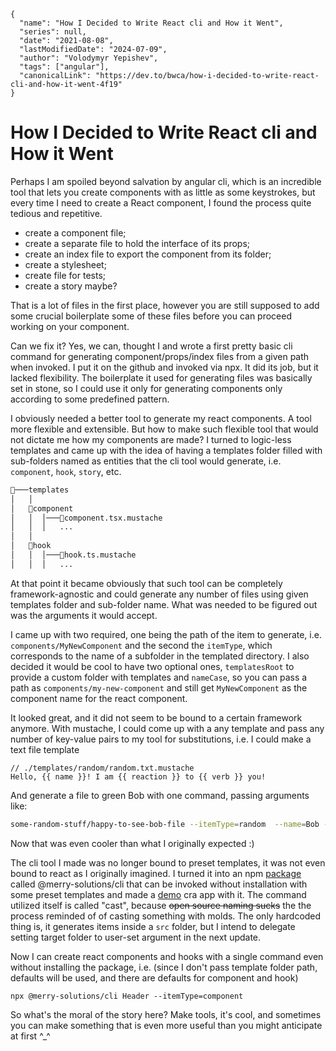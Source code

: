 ```ic-metadata
{
  "name": "How I Decided to Write React cli and How it Went",
  "series": null,
  "date": "2021-08-08",
  "lastModifiedDate": "2024-07-09",
  "author": "Volodymyr Yepishev",
  "tags": ["angular"],
  "canonicalLink": "https://dev.to/bwca/how-i-decided-to-write-react-cli-and-how-it-went-4f19"
}
```

# How I Decided to Write React cli and How it Went

Perhaps I am spoiled beyond salvation by angular cli, which is an incredible tool that lets you create components with as little as some keystrokes, but every time I need to create a React component, I found the process quite tedious and repetitive.

- create a component file;
- create a separate file to hold the interface of its props;
- create an index file to export the component from its folder;
- create a stylesheet;
- create file for tests;
- create a story maybe?

That is a lot of files in the first place, however you are still supposed to add some crucial boilerplate some of these files before you can proceed working on your component.

Can we fix it? Yes, we can, thought I and wrote a first pretty basic cli command for generating component/props/index files from a given path when invoked. I put it on the github and invoked via npx. It did its job, but it lacked flexibility. The boilerplate it used for generating files was basically set in stone, so I could use it only for generating components only according to some predefined pattern.

I obviously needed a better tool to generate my react components. A tool more flexible and extensible. But how to make such flexible tool that would not dictate me how my components are made? I turned to logic-less templates and came up with the idea of having a templates folder filled with sub-folders named as entities that the cli tool would generate, i.e. `component`, `hook`, `story`, etc.

```txt
📂───templates
│   │
│   📂component
│   │  │───📃component.tsx.mustache
│   │  │   ...
│   │
│   📂hook
│   │  │───📃hook.ts.mustache
│   │  │   ...
```

At that point it became obviously that such tool can be completely framework-agnostic and could generate any number of files using given templates folder and sub-folder name. What was needed to be figured out was the arguments it would accept.

I came up with two required, one being the path of the item to generate, i.e. `components/MyNewComponent` and the second the `itemType`, which corresponds to the name of a subfolder in the templated directory. I also decided it would be cool to have two optional ones, `templatesRoot` to provide a custom folder with templates and `nameCase`, so you can pass a path as `components/my-new-component` and still get `MyNewComponent` as the component name for the react component.

It looked great, and it did not seem to be bound to a certain framework anymore. With mustache, I could come up with a any template and pass any number of key-value pairs to my tool for substitutions, i.e. I could make a text file template

```text
// ./templates/random/random.txt.mustache
Hello, {{ name }}! I am {{ reaction }} to {{ verb }} you!
```

And generate a file to green Bob with one command, passing arguments like:

```bash
some-random-stuff/happy-to-see-bob-file --itemType=random  --name=Bob --reaction=happy --verb=see
```

Now that was even cooler than what I originally expected :)

The cli tool I made was no longer bound to preset templates, it was not even bound to react as I originally imagined. I turned it into an npm [package](https://www.npmjs.com/package/@merry-solutions/cli) called @merry-solutions/cli that can be invoked without installation with some preset templates and made a [demo](https://github.com/Bwca/demo__cast) cra app with it. The command utilized itself is called "cast", because ~~open source naming sucks~~ the the process reminded of of casting something with molds. The only hardcoded thing is, it generates items inside a `src` folder, but I intend to delegate setting target folder to user-set argument in the next update.

Now I can create react components and hooks with a single command even without installing the package, i.e. (since I don't pass template folder path, defaults will be used, and there are defaults for component and hook)

```node
npx @merry-solutions/cli Header --itemType=component
```

So what's the moral of the story here? Make tools, it's cool, and sometimes you can make something that is even more useful than you might anticipate at first ^_^

